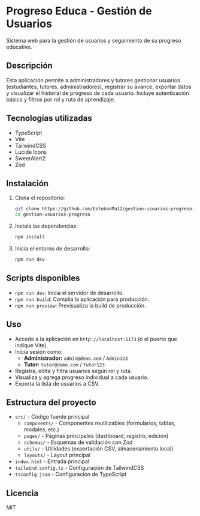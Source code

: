 # Progreso Educa - Gestión de Usuarios

Sistema web para la gestión de usuarios y seguimiento de su progreso educativo.

## Descripción

Esta aplicación permite a administradores y tutores gestionar usuarios (estudiantes, tutores, administradores), registrar su avance, exportar datos y visualizar el historial de progreso de cada usuario. Incluye autenticación básica y filtros por rol y ruta de aprendizaje.

## Tecnologías utilizadas

- TypeScript
- Vite
- TailwindCSS
- Lucide Icons
- SweetAlert2
- Zod

## Instalación

1. Clona el repositorio:
   ```bash
   git clone https://github.com/EstebanMa12/gestion-usuarios-progreso.git
   cd gestion-usuarios-progreso
   ```
2. Instala las dependencias:
   ```bash
   npm install
   ```
3. Inicia el entorno de desarrollo:
   ```bash
   npm run dev
   ```

## Scripts disponibles

- `npm run dev`: Inicia el servidor de desarrollo.
- `npm run build`: Compila la aplicación para producción.
- `npm run preview`: Previsualiza la build de producción.

## Uso

- Accede a la aplicación en `http://localhost:5173` (o el puerto que indique Vite).
- Inicia sesión como:
  - **Administrador:** `admin@demo.com` / `Admin123`
  - **Tutor:** `tutor@demo.com` / `Tutor123`
- Registra, edita y filtra usuarios según rol y ruta.
- Visualiza y agrega progreso individual a cada usuario.
- Exporta la lista de usuarios a CSV.

## Estructura del proyecto

- `src/` - Código fuente principal
  - `components/` - Componentes reutilizables (formularios, tablas, modales, etc.)
  - `pages/` - Páginas principales (dashboard, registro, edición)
  - `schemas/` - Esquemas de validación con Zod
  - `utils/` - Utilidades (exportación CSV, almacenamiento local)
  - `layouts/` - Layout principal
- `index.html` - Entrada principal
- `tailwind.config.ts` - Configuración de TailwindCSS
- `tsconfig.json` - Configuración de TypeScript

## Licencia

MIT
